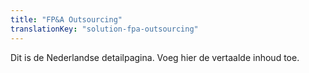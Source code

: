 ```yaml
---
title: "FP&A Outsourcing"
translationKey: "solution-fpa-outsourcing"
---
```


Dit is de Nederlandse detailpagina. Voeg hier de vertaalde inhoud toe.
